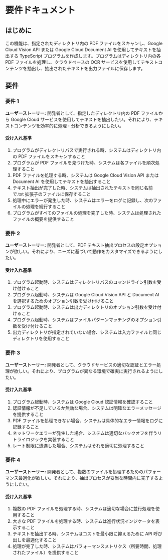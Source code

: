 # 要件ドキュメント

## はじめに

この機能は、指定されたディレクトリ内の PDF ファイルをスキャンし、Google Cloud Vision API または Google Cloud Document AI を使用してテキストを抽出する TypeScript プログラムを作成します。プログラムはディレクトリ内の各 PDF ファイルを処理し、クラウドベースの OCR サービスを使用してテキストコンテンツを抽出し、抽出されたテキストを出力ファイルに保存します。

## 要件

### 要件 1

**ユーザーストーリー:** 開発者として、指定したディレクトリ内の PDF ファイルから Google Cloud サービスを使用してテキストを抽出したい。それにより、テキストコンテンツを効率的に処理・分析できるようにしたい。

#### 受け入れ基準

1. プログラムがディレクトリパスで実行される時、システムはディレクトリ内の PDF ファイルをスキャンすること
2. プログラムが PDF ファイルを見つけた時、システムは各ファイルを順次処理すること
3. PDF ファイルを処理する時、システムは Google Cloud Vision API または Document AI を使用してテキストを抽出すること
4. テキスト抽出が完了した時、システムは抽出されたテキストを同じ名前で.txt 拡張子のファイルに保存すること
5. 処理中にエラーが発生した時、システムはエラーをログに記録し、次のファイルの処理を続行すること
6. プログラムがすべてのファイルの処理を完了した時、システムは処理されたファイルの概要を提供すること

### 要件 2

**ユーザーストーリー:** 開発者として、PDF テキスト抽出プロセスの設定オプションが欲しい。それにより、ニーズに基づいて動作をカスタマイズできるようにしたい。

#### 受け入れ基準

1. プログラム起動時、システムはディレクトリパスのコマンドライン引数を受け付けること
2. プログラム起動時、システムは Google Cloud Vision API と Document AI を選択するためのオプション引数を受け付けること
3. プログラム起動時、システムは出力ディレクトリのオプション引数を受け付けること
4. プログラム起動時、システムはファイルパターンマッチングのオプション引数を受け付けること
5. 出力ディレクトリが指定されていない場合、システムは入力ファイルと同じディレクトリを使用すること

### 要件 3

**ユーザーストーリー:** 開発者として、クラウドサービスの適切な認証とエラー処理が欲しい。それにより、プログラムが異なる環境で確実に実行されるようにしたい。

#### 受け入れ基準

1. プログラム起動時、システムは Google Cloud 認証情報を確認すること
2. 認証情報が不足しているか無効な場合、システムは明確なエラーメッセージを提供すること
3. PDF ファイルを処理できない場合、システムは具体的なエラー情報をログに記録すること
4. ネットワークエラーが発生した場合、システムは適切なバックオフを伴うリトライロジックを実装すること
5. レート制限に遭遇した場合、システムはそれを適切に処理すること

### 要件 4

**ユーザーストーリー:** 開発者として、複数のファイルを処理するためのパフォーマンス最適化が欲しい。それにより、抽出プロセスが妥当な時間内に完了するようにしたい。

#### 受け入れ基準

1. 複数の PDF ファイルを処理する時、システムは適切な場合に並行処理を使用すること
2. 大きな PDF ファイルを処理する時、システムは進行状況インジケータを表示すること
3. テキストを抽出する時、システムはコストを最小限に抑えるために API 呼び出しを最適化すること
4. 処理が完了した時、システムはパフォーマンスメトリクス（所要時間、処理されたファイル）を提供すること
